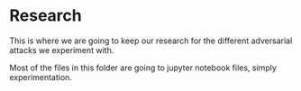 # Research

This is where we are going to keep our research for the different adversarial attacks we experiment with.

Most of the files in this folder are going to jupyter notebook files, simply experimentation.
